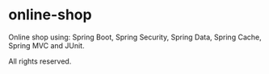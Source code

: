 # online-shop
Online shop using: Spring Boot, Spring Security, Spring Data, Spring Cache, Spring MVC and JUnit.

All rights reserved.
